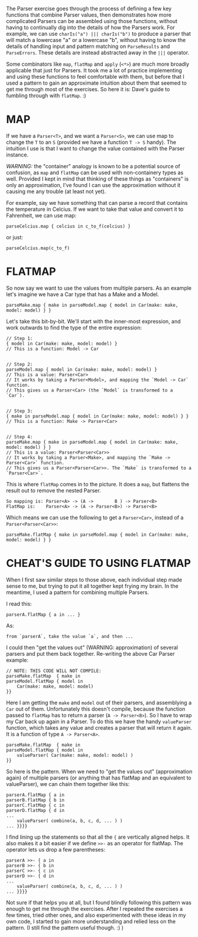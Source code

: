 
The Parser exercise goes through the process of defining a few key functions that combine Parser values,
then demonstrates how more complicated Parsers can be assembled using those functions, without having to
continually dig into the details of how the Parsers work. For example, we can use `charIs("a") ||| charIs("b")`
to produce a parser that will match a lowercase "a" or a lowercase "b", without having to know the details of
handling input and pattern matching on `ParseResults` and `ParseErrors`. These details are instead abstracted
away in the `|||` operator.

Some combinators like `map`, `flatMap` and `apply` (`<*>`) are much more broadly applicable that just for Parsers.
It took me a lot of practice implementing and using these functions to feel comfortable with them, but
before that I used a pattern to gain an approximate intuition about them that seemed to get me through
most of the exercises. So here it is: Dave's guide to fumbling through with `flatMap`. :)


MAP
===

If we have a `Parser<T>`, and we want a `Parser<S>`, we can use map to change the `T` to an `S` (provided
we have a function `T -> S` handy). The intuition I use is that I want to change the value contained with
the Parser instance. 

*WARNING:* the "container" analogy is known to be a potential source of confusion, as `map` and `flatMap` can be 
used with non-containery types as well. Provided I kept in mind that thinking of these things as "containers"
is only an approximation, I've found I can use the approximation without it causing me any trouble (at least not yet).

For example, say we have something that can parse a record that contains the temperature in Celcius. If
we want to take that value and convert it to Fahrenheit, we can use map:

    parseCelcius.map { celcius in c_to_f(celcius) }

or just:

    parseCelcius.map(c_to_f)



FLATMAP
=======

So now say we want to use the values from multiple parsers. As an example let's imagine we have a Car
type that has a Make and a Model.

    parseMake.map { make in parseModel.map { model in Car(make: make, model: model) } }

Let's take this bit-by-bit. We'll start with the inner-most expression, and work outwards to find
the type of the entire expression:

    // Step 1:
    { model in Car(make: make, model: model) }
    // This is a function: Model -> Car


    // Step 2:
    parseModel.map { model in Car(make: make, model: model) }
    // This is a value: Parser<Car>
    // It works by taking a Parser<Model>, and mapping the `Model -> Car` function.
    // This gives us a Parser<Car> (the `Model` is transformed to a `Car`).


    // Step 3:
    { make in parseModel.map { model in Car(make: make, model: model) } }
    // This is a function: Make -> Parser<Car>

    
    // Step 4:
    parseMake.map { make in parseModel.map { model in Car(make: make, model: model) } }
    // This is a value: Parser<Parser<Car>>
    // It works by taking a Parser<Make>, and mapping the `Make -> Parser<Car>` function.
    // This gives us a Parser<Parser<Car>>. The `Make` is transformed to a `Parser<Car>`.

This is where `flatMap` comes in to the picture. It does a `map`, but flattens the result out
to remove the nested Parser.

    So mapping is: Parser<A> -> (A ->        B ) -> Parser<B>
    FlatMap is:    Parser<A> -> (A -> Parser<B>) -> Parser<B>

Which means we can use the following to get a `Parser<Car>`, instead of a `Parser<Parser<Car>>`:

    parseMake.flatMap { make in parseModel.map { model in Car(make: make, model: model) } }



CHEAT'S GUIDE TO USING FLATMAP
==============================

When I first saw similar steps to those above, each individual step made sense to me, but trying to put it
all together kept frying my brain. In the meantime, I used a pattern for combining multiple Parsers.

I read this:

    parserA.flatMap { a in ... }

As:

    from `parserA`, take the value `a`, and then ...


I could then "get the values out" (WARNING: approximation) of several parsers and put them back together. Re-writing
the above Car Parser example:

    // NOTE: THIS CODE WILL NOT COMPILE:
    parseMake.flatMap  { make in
    parseModel.flatMap { model in
        Car(make: make, model: model)
    }}

Here I am getting the `make` and `model` out of their parsers, and assemblying a `Car` out of them. Unfortunately
this doesn't compile, because the function passed to `flatMap` has to return a parser (`A -> Parser<B>`). So I
have to wrap my Car back up again in a Parser. To do this we have the handy `valueParser` function, which takes
any value and creates a parser that will return it again. It is a function of type `A -> Parser<A>`.

    parseMake.flatMap  { make in
    parseModel.flatMap { model in
        valueParser( Car(make: make, model: model) )
    }}

So here is the pattern. When we need to "get the values out" (approximation again) of multiple parsers (or anything
that has flatMap and an equivalent to valueParser), we can chain them together like this:


    parserA.flatMap { a in
    parserB.flatMap { b in
    parserC.flatMap { c in
    parserD.flatMap { d in
    ...
        valueParser( combine(a, b, c, d, ... ) )
    ... }}}}


I find lining up the statements so that all the `{` are vertically aligned helps. 
It also makes it a bit easier if we define `>>-` as an operator for flatMap.
The operator lets us drop a few parentheses:


    parserA >>- { a in
    parserB >>- { b in
    parserC >>- { c in
    parserD >>- { d in
    ...
        valueParser( combine(a, b, c, d, ... ) )
    ... }}}}


Not sure if that helps you at all, but I found blindly following this pattern was enough to get me through the exercises.
After I repeated the exercises a few times, tried other ones, and also experimented with these ideas in my own code, I started
to gain more understanding and relied less on the pattern. (I still find the pattern useful though. :) )
